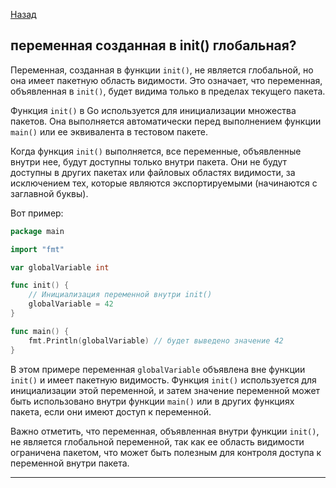 [Назад](/L1/L1_.md) 

## переменная созданная в init() глобальная?

Переменная, созданная в функции `init()`, не является глобальной, но она имеет пакетную область видимости. Это означает, что переменная, объявленная в `init()`, будет видима только в пределах текущего пакета.

Функция `init()` в Go используется для инициализации множества пакетов. Она выполняется автоматически перед выполнением функции `main()` или ее эквивалента в тестовом пакете. 

Когда функция `init()` выполняется, все переменные, объявленные внутри нее, будут доступны только внутри пакета. Они не будут доступны в других пакетах или файловых областях видимости, за исключением тех, которые являются экспортируемыми (начинаются с заглавной буквы).

Вот пример:

```go
package main

import "fmt"

var globalVariable int

func init() {
    // Инициализация переменной внутри init()
    globalVariable = 42
}

func main() {
    fmt.Println(globalVariable) // будет выведено значение 42
}
```

В этом примере переменная `globalVariable` объявлена вне функции `init()` и имеет пакетную видимость. Функция `init()` используется для инициализации этой переменной, и затем значение переменной может быть использовано внутри функции `main()` или в других функциях пакета, если они имеют доступ к переменной.

Важно отметить, что переменная, объявленная внутри функции `init()`, не является глобальной переменной, так как ее область видимости ограничена пакетом, что может быть полезным для контроля доступа к переменной внутри пакета.


---------------------
